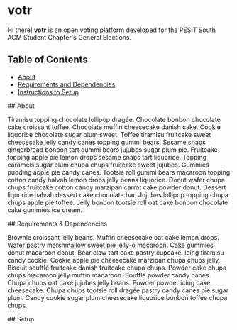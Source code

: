 # votr

Hi there! **votr** is an open voting platform developed for the PESIT South ACM Student Chapter's General Elections.

## Table of Contents

* [About](#about)
* [Requirements and Dependencies](#req)
* [Instructions to Setup](#setup)

<a name="about"/>
## About

Tiramisu topping chocolate lollipop dragée. Chocolate bonbon chocolate cake croissant toffee. Chocolate muffin cheesecake danish cake. Cookie liquorice chocolate sugar plum sweet. Toffee tiramisu fruitcake sweet cheesecake jelly candy canes topping gummi bears. Sesame snaps gingerbread bonbon tart gummi bears jujubes sugar plum pie. Fruitcake topping apple pie lemon drops sesame snaps tart liquorice. Topping caramels sugar plum chupa chups fruitcake sweet jujubes. Gummies pudding apple pie candy canes. Tootsie roll gummi bears macaroon topping cotton candy halvah lemon drops jelly beans liquorice. Donut wafer chupa chups fruitcake cotton candy marzipan carrot cake powder donut. Dessert liquorice halvah dessert cake chocolate bar. Jujubes lollipop topping chupa chups apple pie toffee. Jelly bonbon tootsie roll oat cake bonbon chocolate cake gummies ice cream.

<a name="req"/>
## Requirements & Dependencies

Brownie croissant jelly beans. Muffin cheesecake oat cake lemon drops. Wafer pastry marshmallow sweet pie jelly-o macaroon. Cake gummies donut macaroon donut. Bear claw tart cake pastry cupcake. Icing tiramisu candy cookie. Cookie apple pie cheesecake marzipan chupa chups jelly. Biscuit soufflé fruitcake danish fruitcake chupa chups. Powder cake chupa chups macaroon jelly muffin macaroon. Soufflé powder candy canes. Chupa chups oat cake jujubes jelly beans. Powder powder icing cake cheesecake. Chupa chups tootsie roll dragée pastry candy canes pie sugar plum. Candy cookie sugar plum cheesecake liquorice bonbon toffee chupa chups.

<a name="setup"/>
## Setup
